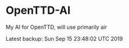 # OpenTTD-AI
My AI for OpenTTD, will use primarily air

Latest backup: Sun Sep 15 23:48:02 UTC 2019
